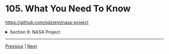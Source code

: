 # 105. What You Need To Know

https://github.com/odziem/nasa-project

<details>
  <summary> Section 9: NASA Project </summary>

  - [Codebase: nasa-project](../src/s9_nasa-project/)

</details>

---

[Previous](./104_NASA-Dashboard-Functionality.md) | [Next](./106_React.js-Front-End-Code-Walkthrough.md)